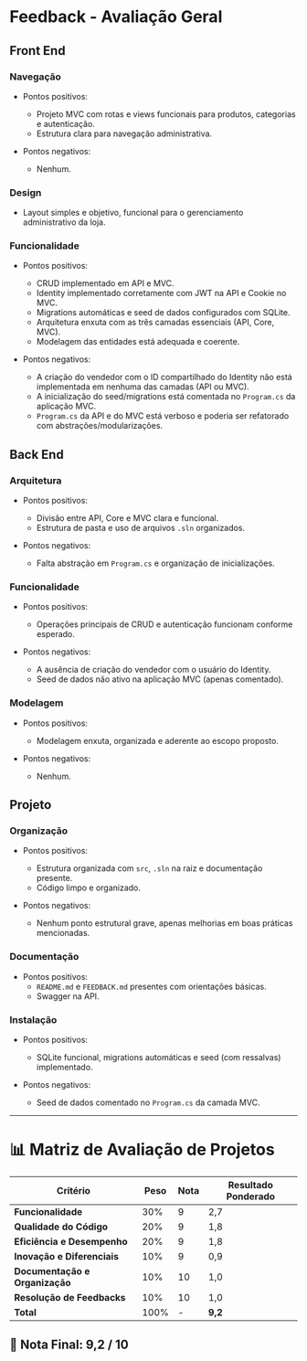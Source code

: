 # Feedback - Avaliação Geral

## Front End

### Navegação
  * Pontos positivos:
    - Projeto MVC com rotas e views funcionais para produtos, categorias e autenticação.
    - Estrutura clara para navegação administrativa.

  * Pontos negativos:
    - Nenhum.

### Design
  - Layout simples e objetivo, funcional para o gerenciamento administrativo da loja.

### Funcionalidade
  * Pontos positivos:
    - CRUD implementado em API e MVC.
    - Identity implementado corretamente com JWT na API e Cookie no MVC.
    - Migrations automáticas e seed de dados configurados com SQLite.
    - Arquitetura enxuta com as três camadas essenciais (API, Core, MVC).
    - Modelagem das entidades está adequada e coerente.

  * Pontos negativos:
    - A criação do vendedor com o ID compartilhado do Identity não está implementada em nenhuma das camadas (API ou MVC).
    - A inicialização do seed/migrations está comentada no `Program.cs` da aplicação MVC.
    - `Program.cs` da API e do MVC está verboso e poderia ser refatorado com abstrações/modularizações.

## Back End

### Arquitetura
  * Pontos positivos:
    - Divisão entre API, Core e MVC clara e funcional.
    - Estrutura de pasta e uso de arquivos `.sln` organizados.

  * Pontos negativos:
    - Falta abstração em `Program.cs` e organização de inicializações.

### Funcionalidade
  * Pontos positivos:
    - Operações principais de CRUD e autenticação funcionam conforme esperado.

  * Pontos negativos:
    - A ausência de criação do vendedor com o usuário do Identity.
    - Seed de dados não ativo na aplicação MVC (apenas comentado).

### Modelagem
  * Pontos positivos:
    - Modelagem enxuta, organizada e aderente ao escopo proposto.

  * Pontos negativos:
    - Nenhum.

## Projeto

### Organização
  * Pontos positivos:
    - Estrutura organizada com `src`, `.sln` na raiz e documentação presente.
    - Código limpo e organizado.

  * Pontos negativos:
    - Nenhum ponto estrutural grave, apenas melhorias em boas práticas mencionadas.

### Documentação
  * Pontos positivos:
    - `README.md` e `FEEDBACK.md` presentes com orientações básicas.
    - Swagger na API.

### Instalação
  * Pontos positivos:
    - SQLite funcional, migrations automáticas e seed (com ressalvas) implementado.

  * Pontos negativos:
    - Seed de dados comentado no `Program.cs` da camada MVC.

---

# 📊 Matriz de Avaliação de Projetos

| **Critério**                   | **Peso** | **Nota** | **Resultado Ponderado**                  |
|-------------------------------|----------|----------|------------------------------------------|
| **Funcionalidade**            | 30%      | 9        | 2,7                                      |
| **Qualidade do Código**       | 20%      | 9        | 1,8                                      |
| **Eficiência e Desempenho**   | 20%      | 9        | 1,8                                      |
| **Inovação e Diferenciais**   | 10%      | 9        | 0,9                                      |
| **Documentação e Organização**| 10%      | 10       | 1,0                                      |
| **Resolução de Feedbacks**    | 10%      | 10       | 1,0                                      |
| **Total**                     | 100%     | -        | **9,2**                                  |

## 🎯 **Nota Final: 9,2 / 10**
